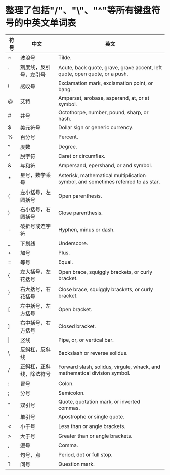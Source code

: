 # 整理了包括"/"、"\\"、"^"等所有键盘符号的中英文单词表
符号|中文|英文
-|-|-
~ | 波浪号 | Tilde.
\` | 刻度线，反引号，左引号 | Acute, back quote, grave, grave accent, left quote, open quote, or a push.
\! | 感叹号 | Exclamation mark, exclamation point, or bang.
@ | 艾特 | Ampersat, arobase, asperand, at, or at symbol.
\# | 井号 | Octothorpe, number, pound, sharp, or hash.
$ | 美元符号 | Dollar sign or generic currency.
% | 百分号 | Percent.
°	| 度数 | Degree.
^	| 脱字符	| Caret or circumflex.
&	| 与和符	| Ampersand, epershand, or and symbol.
\*	| 星号，数学乘号	| Asterisk, mathematical multiplication symbol, and sometimes referred to as star.
(	| 左小括号，左圆括号	| Open parenthesis.
)	| 右小括号，右圆括号	| Close parenthesis.
\-	| 破折号或连字符	| Hyphen, minus or dash.
\_	| 下划线	| Underscore.
\+	| 加号	| Plus.
\=	| 等号	| Equal. 
\{	| 左大括号，左花括号	| Open brace, squiggly brackets, or curly bracket.
\}	| 右大括号，右花括号	| Close brace, squiggly brackets, or curly bracket.
\[	| 左中括号，左方括号	| Open bracket.
\]	| 右中括号，右方括号	| Closed bracket.
\|		| 竖线	| Pipe, or, or vertical bar.
\\	| 反斜杠，反斜线	| Backslash or reverse solidus.
/		| 正斜杠，正斜线，除法符号	| Forward slash, solidus, virgule, whack, and mathematical division symbol.
:	| 冒号	| Colon.
;	| 分号	| Semicolon.
"	| 双引号	| Quote, quotation mark, or inverted commas.
'	| 单引号	| Apostrophe or single quote.
<	| 小于号	| Less than or angle brackets.
\>	| 大于号	| Greater than or angle brackets.
,	| 逗号	| Comma.
\.	| 句号，点	| Period, dot or full stop.
?	| 问号	| Question mark.
